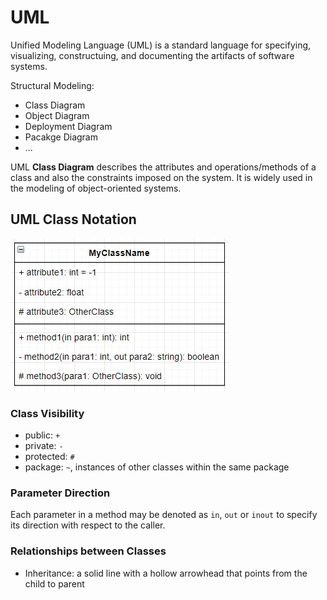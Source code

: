 # UML

Unified Modeling Language (UML) is a standard language for specifying, visualizing, constructuing, and documenting the artifacts of software systems.

Structural Modeling:
* Class Diagram
* Object Diagram
* Deployment Diagram
* Pacakge Diagram
* ...

UML **Class Diagram** describes the attributes and operations/methods of a class and also the constraints imposed on the system. It is widely used in the modeling of object-oriented systems.

## UML Class Notation

![UML Class Diagram](./example-uml-class.JPG)

### Class Visibility

* public: `+`
* private: `-`
* protected: `#`
* package: `~`, instances of other classes within the same package

### Parameter Direction

Each parameter in a method may be denoted as `in`, `out` or `inout` to specify its direction with respect to the caller.

### Relationships between Classes

* Inheritance: a solid line with a hollow arrowhead that points from the child to parent